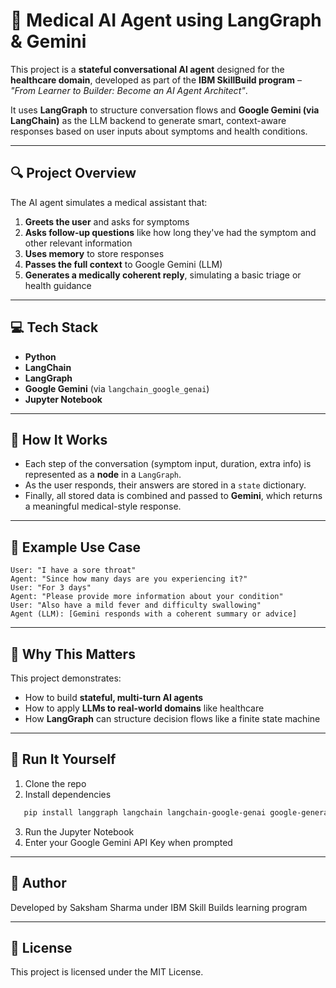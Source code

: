 # 🏥 Medical AI Agent using LangGraph & Gemini

This project is a **stateful conversational AI agent** designed for the **healthcare domain**, developed as part of the **IBM SkillBuild program** – _"From Learner to Builder: Become an AI Agent Architect"_.

It uses **LangGraph** to structure conversation flows and **Google Gemini (via LangChain)** as the LLM backend to generate smart, context-aware responses based on user inputs about symptoms and health conditions.

---

## 🔍 Project Overview

The AI agent simulates a medical assistant that:

1. **Greets the user** and asks for symptoms  
2. **Asks follow-up questions** like how long they've had the symptom and other relevant information  
3. **Uses memory** to store responses  
4. **Passes the full context** to Google Gemini (LLM)  
5. **Generates a medically coherent reply**, simulating a basic triage or health guidance

---

## 💻 Tech Stack

- **Python**
- **LangChain**
- **LangGraph**
- **Google Gemini** (via `langchain_google_genai`)
- **Jupyter Notebook**

---

## 🚀 How It Works

- Each step of the conversation (symptom input, duration, extra info) is represented as a **node** in a `LangGraph`.
- As the user responds, their answers are stored in a `state` dictionary.
- Finally, all stored data is combined and passed to **Gemini**, which returns a meaningful medical-style response.

---

## 🧪 Example Use Case

```
User: "I have a sore throat"
Agent: "Since how many days are you experiencing it?"
User: "For 3 days"
Agent: "Please provide more information about your condition"
User: "Also have a mild fever and difficulty swallowing"
Agent (LLM): [Gemini responds with a coherent summary or advice]
```

---

## 🧠 Why This Matters

This project demonstrates:
- How to build **stateful, multi-turn AI agents**
- How to apply **LLMs to real-world domains** like healthcare
- How **LangGraph** can structure decision flows like a finite state machine

---

## 📂 Run It Yourself

1. Clone the repo  
2. Install dependencies  
```bash
   pip install langgraph langchain langchain-google-genai google-generativeai
```
3. Run the Jupyter Notebook
4. Enter your Google Gemini API Key when prompted

---

## 📌 Author
Developed by Saksham Sharma under IBM Skill Builds learning program

---

## 📄 License
This project is licensed under the MIT License.
